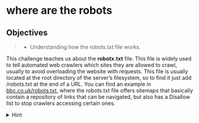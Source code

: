 # where are the robots
## Objectives
> - Understanding how the robots.txt file works.

This challenge teaches us about the **robotx.txt** file. This file is widely used to tell automated web crawlers which sites they are allowed to crawl, usually to avoid overloading the website with requests. This file is usually located at the root directory of the server’s filesystem, so to find it just add /robots.txt at the end of a URL. You can find an example in [bbc.co.uk/robots.txt](bbc.co.uk/robots.txt), where the robots.txt file offers sitemaps that basically contain a repository of links that can be navigated, but also has a Disallow list to stop crawlers accessing certain ones.
<details>
<summary>Hint</summary>
<br>
In this case, if we visit https://jupiter.challenges.picoctf.org/problem/56830/ we will get very little information, but if we try with https://jupiter.challenges.picoctf.org/problem/56830/robots.txt we find a suspicious site: /1bb4c.html, which is our clue. Visiting the site https://jupiter.challenges.picoctf.org/problem/56830/1bb4c.html gives us the flag.
</details>
